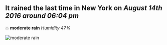 ## It rained the last time in New York on *August 14th 2016 around 06:04 pm*
💧💧  **moderate rain** *Humidity 47%*

![moderate rain](http://openweathermap.org/img/w/10d.png)
